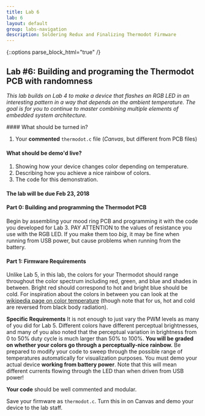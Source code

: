 ```yaml
---
title: Lab 6
lab: 6
layout: default
group: labs-navigation
description: Soldering Redux and Finalizing Thermodot Firmware
---
```


{::options parse_block_html="true" /}

## Lab #6: Building and programing the Thermodot PCB with randomness

_This lab builds on Lab 4 to make a device that flashes an RGB LED in an interesting pattern in
a way that depends on the ambient temperature. The goal is for you to continue to master
combining multiple elements of embedded system architecture._


<div class="alert alert-danger" role="alert">
#### What should be turned in?

  1. Your **commented** `thermodot.c` file (_Canvas_, but different from PCB files)

#### What should be demo'd live?
  1. Showing how your device changes color depending on temperature.
  2. Describing how you achieve a nice rainbow of colors.
  3. The code for this demonstration.

#### The lab will be due Feb 23, 2018

</div>

#### Part 0: Building and programming the Thermodot PCB

Begin by assembling your mood ring PCB and programming it with the code you developed for Lab
3. PAY ATTENTION to the values of resistance you use with the RGB LED. If you make them too
*big*, it may be fine when running from USB power, but cause problems when running from the
battery.

#### Part 1: Firmware Requirements

Unlike Lab 5, in this lab, the colors for your Thermodot should range throughout
the color spectrum including red, green, and blue and shades in between. Bright red
should correspond to hot and bright blue should be cold. For inspiration about
the colors in between you can look at the [wikipedia page on color temperature](https://en.wikipedia.org/wiki/Color_temperature) (though note that
for us, hot and cold are reversed from black body radiation).

**Specific Requirements** It is not enough to just vary the PWM levels as many
of you did for Lab 5. Different colors have different perceptual brightnesses,
and many of you also noted that the perceptual variation in brightness from 0
to 50% duty cycle is much larger than 50% to 100%. **You will be graded on whether
your colors go through a perceptually-nice rainbow.** Be prepared to modify your
code to sweep through the possible range of temperatures automatically for
visualization purposes. You must demo your actual device **working from battery
power**. Note that this will mean different currents flowing through the LED than
when driven from USB power!

**Your code** should be well commented and modular.

Save your firmware as `thermodot.c`. Turn this in on Canvas and demo your
device to the lab staff.
